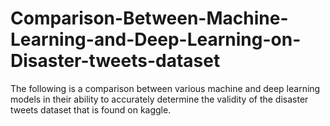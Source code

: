 # Comparison-Between-Machine-Learning-and-Deep-Learning-on-Disaster-tweets-dataset
The following is a comparison between various machine and deep learning models in their ability to accurately determine the validity of the disaster tweets dataset that is found on kaggle. 
